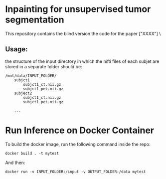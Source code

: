 # Inpainting for unsupervised tumor segmentation

This repository contains the blind version the code for the paper ["XXXX"] \



## Usage:

the structure of the input directory in which the nifti files of each subjet are stored in a separate folder should be:
```
/mnt/data/INPUT_FOLDER/
    subjct1
        subjct1_ct.nii.gz
        subjct1_pet.nii.gz
    subject2
        subjct1_ct.nii.gz
        subjct1_pet.nii.gz
        
    ...      
```
# Run Inference on Docker Container

To build the docker image, run the following command inside the repo: 

`docker build . -t mytest`

And then: 

`docker run -v INPUT_FOLDER:/input -v OUTPUT_FOLDER:/data mytest` 


